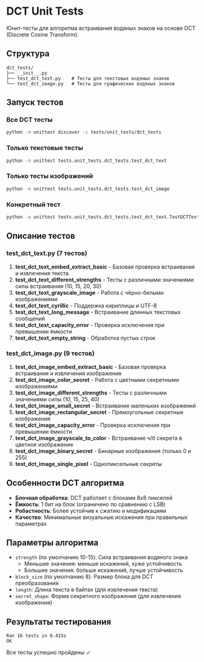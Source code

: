 # DCT Unit Tests

Юнит-тесты для алгоритма встраивания водяных знаков на основе DCT (Discrete Cosine Transform).

## Структура

```
dct_tests/
├── __init__.py
├── test_dct_text.py    # Тесты для текстовых водяных знаков
└── test_dct_image.py   # Тесты для графических водяных знаков
```

## Запуск тестов

### Все DCT тесты
```bash
python -m unittest discover -s tests/unit_tests/dct_tests
```

### Только текстовые тесты
```bash
python -m unittest tests.unit_tests.dct_tests.test_dct_text
```

### Только тесты изображений
```bash
python -m unittest tests.unit_tests.dct_tests.test_dct_image
```

### Конкретный тест
```bash
python -m unittest tests.unit_tests.dct_tests.test_dct_text.TestDCTText.test_dct_text_embed_extract_basic
```

## Описание тестов

### test_dct_text.py (7 тестов)

1. **test_dct_text_embed_extract_basic** - Базовая проверка встраивания и извлечения текста
2. **test_dct_text_different_strengths** - Тесты с различными значениями силы встраивания (10, 15, 20, 30)
3. **test_dct_text_grayscale_image** - Работа с чёрно-белыми изображениями
4. **test_dct_text_cyrillic** - Поддержка кириллицы и UTF-8
5. **test_dct_text_long_message** - Встраивание длинных текстовых сообщений
6. **test_dct_text_capacity_error** - Проверка исключения при превышении ёмкости
7. **test_dct_text_empty_string** - Обработка пустых строк

### test_dct_image.py (9 тестов)

1. **test_dct_image_embed_extract_basic** - Базовая проверка встраивания и извлечения изображения
2. **test_dct_image_color_secret** - Работа с цветными секретными изображениями
3. **test_dct_image_different_strengths** - Тесты с различными значениями силы (10, 15, 25, 40)
4. **test_dct_image_small_secret** - Встраивание маленьких изображений
5. **test_dct_image_rectangular_secret** - Прямоугольные секретные изображения
6. **test_dct_image_capacity_error** - Проверка исключения при превышении ёмкости
7. **test_dct_image_grayscale_to_color** - Встраивание ч/б секрета в цветное изображение
8. **test_dct_image_binary_secret** - Бинарные изображения (только 0 и 255)
9. **test_dct_image_single_pixel** - Однопиксельные секреты

## Особенности DCT алгоритма

- **Блочная обработка**: DCT работает с блоками 8x8 пикселей
- **Ёмкость**: 1 бит на блок (ограничено по сравнению с LSB)
- **Робастность**: Более устойчив к сжатию и модификациям
- **Качество**: Минимальные визуальные искажения при правильных параметрах

## Параметры алгоритма

- `strength` (по умолчанию 10-15): Сила встраивания водяного знака
  - Меньшие значения: меньше искажений, хуже устойчивость
  - Большие значения: больше искажений, лучше устойчивость
- `block_size` (по умолчанию 8): Размер блока для DCT преобразования
- `length`: Длина текста в байтах (для извлечения текста)
- `secret_shape`: Форма секретного изображения (для извлечения изображения)

## Результаты тестирования

```
Ran 16 tests in 0.415s
OK
```

Все тесты успешно пройдены ✓
